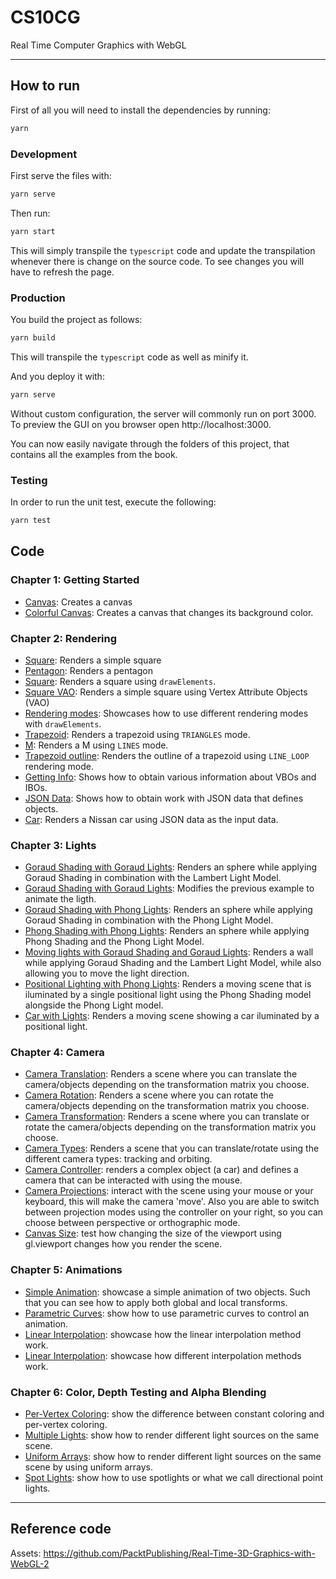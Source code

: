 # CS10CG

Real Time Computer Graphics with WebGL

---

## How to run

First of all you will need to install the dependencies by running:

```bash
yarn
```

### Development

First serve the files with:

```bash
yarn serve
```

Then run:

```bash
yarn start
```

This will simply transpile the `typescript` code and update the transpilation whenever there is change on the source code. To see changes you will have to refresh the page.

### Production

You build the project as follows:

```bash
yarn build
```

This will transpile the `typescript` code as well as minify it.

And you deploy it with:

```bash
yarn serve
```

Without custom configuration, the server will commonly run on port $3000$. To preview the GUI on you browser open http://localhost:3000.

You can now easily navigate through the folders of this project, that contains all the examples from the book.

### Testing

In order to run the unit test, execute the following:

```bash
yarn test
```

## Code

### Chapter 1: Getting Started

- [Canvas](./src/ch01/01/): Creates a canvas
- [Colorful Canvas](./src/ch01/01/): Creates a canvas that changes its background color.

### Chapter 2: Rendering

- [Square](./src/ch02/01/): Renders a simple square
- [Pentagon](./src/ch02/02/): Renders a pentagon
- [Square](./src/ch02/03/): Renders a square using `drawElements`.
- [Square VAO](./src/ch02/04/): Renders a simple square using Vertex Attribute Objects (VAO)
- [Rendering modes](./src/ch02/05/): Showcases how to use different rendering modes with `drawElements`.
- [Trapezoid](./src/ch02/06/): Renders a trapezoid using `TRIANGLES` mode.
- [M](./src/ch02/07/): Renders a M using `LINES` mode.
- [Trapezoid outline](./src/ch02/08/): Renders the outline of a trapezoid using `LINE_LOOP` rendering mode.
- [Getting Info](./src/ch02/09/): Shows how to obtain various information about VBOs and IBOs.
- [JSON Data](./src/ch02/10/): Shows how to obtain work with JSON data that defines objects.
- [Car](./src/ch02/11/): Renders a Nissan car using JSON data as the input data.

### Chapter 3: Lights

- [Goraud Shading with Goraud Lights](./src/ch03/01/): Renders an sphere while applying Goraud Shading in combination with the Lambert Light Model.
- [Goraud Shading with Goraud Lights](./src/ch03/02/): Modifies the previous example to animate the ligth.
- [Goraud Shading with Phong Lights](./src/ch03/03/): Renders an sphere while applying Goraud Shading in combination with the Phong Light Model.
- [Phong Shading with Phong Lights](./src/ch03/04/): Renders an sphere while applying Phong Shading and the Phong Light Model.
- [Moving lights with Goraud Shading and Goraud Lights](./src/ch03/05/): Renders a wall while applying Goraud Shading and the Lambert Light Model, while also allowing you to move the light direction.
- [Positional Lighting with Phong Lights](./src/ch03/06/): Renders a moving scene that is iluminated by a single positional light using the Phong Shading model alongside the Phong Light model.
- [Car with Lights](./src/ch03/07/): Renders a moving scene showing a car iluminated by a positional light.

### Chapter 4: Camera

- [Camera Translation](./src/ch04/01/): Renders a scene where you can translate the camera/objects depending on the transformation matrix you choose.
- [Camera Rotation](./src/ch04/02/): Renders a scene where you can rotate the camera/objects depending on the transformation matrix you choose.
- [Camera Transformation](./src/ch04/03/): Renders a scene where you can translate or rotate the camera/objects depending on the transformation matrix you choose.
- [Camera Types](./src/ch04/04/): Renders a scene that you can translate/rotate using the different camera types: tracking and orbiting.
- [Camera Controller](./src/ch04/05/): renders a complex object (a car) and defines a camera that can be interacted with using the mouse.
- [Camera Projections](./src/ch04/06/): interact with the scene using your mouse or your keyboard, this will make the camera 'move'. Also you are able to switch between projection modes using the controller on your right, so you can choose between perspective or orthographic mode.
- [Canvas Size](./src/ch04/07/): test how changing the size of the viewport using gl.viewport changes how you render the scene.

### Chapter 5: Animations

- [Simple Animation](./src/ch05/01/): showcase a simple animation of two objects. Such that you can see how to apply both global and local transforms.
- [Parametric Curves](./src/ch05/02/): show how to use parametric curves to control an animation.
- [Linear Interpolation](./src/ch05/03/): showcase how the linear interpolation method work.
- [Linear Interpolation](./src/ch05/04/): showcase how different interpolation methods work.

### Chapter 6: Color, Depth Testing and Alpha Blending

- [Per-Vertex Coloring](./src/ch06/01/): show the difference between constant coloring and per-vertex coloring.
- [Multiple Lights](./src/ch06/02/): show how to render different light sources on the same scene.
- [Uniform Arrays](./src/ch06/03/): show how to render different light sources on the same scene by using uniform arrays.
- [Spot Lights](./src/ch06/04/): show how to use spotlights or what we call directional point lights.

---

## Reference code

Assets: https://github.com/PacktPublishing/Real-Time-3D-Graphics-with-WebGL-2
